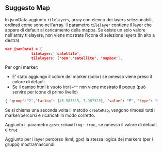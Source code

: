 ## Suggesto Map

In jsonData aggiunto `tilelayers`, array con elenco dei layers selezionabili, 
ordinati come sono nell'array. 
Il parametro `tilelayer` contiene il layer che appare di default al caricamento
della mappa. 
Se esiste un solo valore nell'array tilelayers, non viene mostrata l'icona di selezione layers (in alto a destra)

``` json
var jsonData1 = {
            tilelayer: 'satellite',
            tilelayers: ['osm','satellite', 'mapbox'],

```

Per ogni marker:

- E' stato aggiungo il colore del marker (color) se omesso viene preso il colore di default
- Se il campo html è vuoto `html=""` non viene mostrato il popup (può servire per icone di primo livello)

``` json
{ "group":"2","latlng": [45.587313, 7.967323], "value": "P", "type": "svgNumIcon", "size": 50,"color": "#FF0000",  "html": "Popup html" },
```

Se si chiama una seconda volta il metodo `createMap`, vengono rimossi tutti i marker/percorsi e ricaricati in modo corretto.

Aggiunto il parametro `gestureHandling: true,` se omesso il valore di default è `true`

Aggiunto per i layer percorso (kml, gpx) la stessa logica dei markers (per i gruppi) mostra/nascondi


